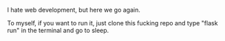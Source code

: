 I hate web development, but here we go again.

To myself, if you want to run it, just clone this fucking repo and type "flask run" in the terminal and go to sleep.
